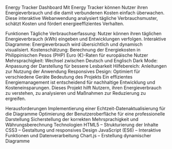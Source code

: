 Energy Tracker Dashboard
Mit Energy Tracker können Nutzer ihren Energieverbrauch und die damit verbundenen Kosten einfach überwachen. Diese interaktive Webanwendung analysiert tägliche Verbrauchsmuster, schätzt Kosten und fördert energieeffizientes Verhalten.

Funktionen
Tägliche Verbrauchserfassung: Nutzer können ihren täglichen Energieverbrauch (kWh) eingeben und Entwicklungen verfolgen.
Interaktive Diagramme: Energieverbrauch wird übersichtlich und dynamisch visualisiert.
Kostenschätzung:
Berechnung der Energiekosten in Philippinischen Pesos (PHP)
Euro (€)-Raten für europäische Nutzer
Mehrsprachigkeit: Wechsel zwischen Deutsch und Englisch
Dark Mode: Anpassung der Darstellung für bessere Lesbarkeit
Hilfebereich: Anleitungen zur Nutzung der Anwendung
Responsives Design: Optimiert für verschiedene Geräte
Bedeutung des Projekts
Ein effizientes Energiemanagement ist entscheidend für nachhaltige Entwicklung und Kosteneinsparungen. Dieses Projekt hilft Nutzern, ihren Energieverbrauch zu verstehen, zu analysieren und Maßnahmen zur Reduzierung zu ergreifen.

Herausforderungen
Implementierung einer Echtzeit-Datenaktualisierung für die Diagramme
Optimierung der Benutzeroberfläche für eine professionelle Darstellung
Sicherstellung der korrekten Mehrsprachigkeit und Währungsberechnung
Technologien
HTML5 – Strukturierung der Inhalte
CSS3 – Gestaltung und responsives Design
JavaScript (ES6) – Interaktive Funktionen und Datenverarbeitung
Chart.js – Erstellung dynamischer Diagramme
